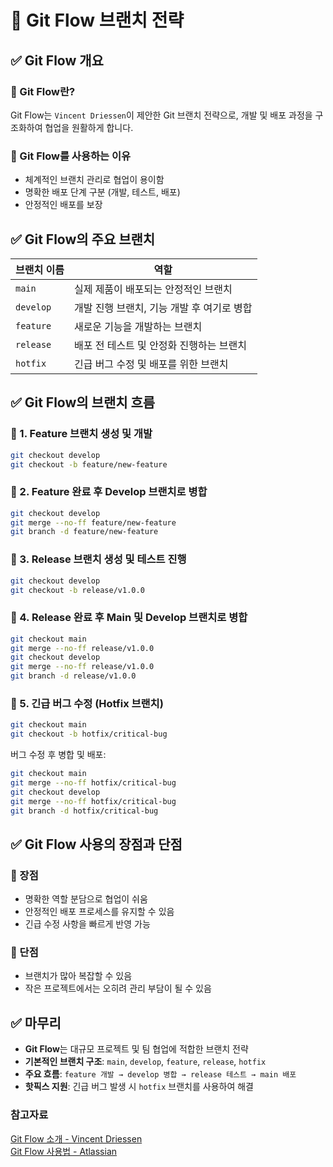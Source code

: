 # 🌟 Git Flow 브랜치 전략

## ✅ Git Flow 개요

### 📌 Git Flow란?

Git Flow는 `Vincent Driessen`이 제안한 Git 브랜치 전략으로, 개발 및 배포 과정을 구조화하여 협업을 원활하게 합니다.

### 📌 Git Flow를 사용하는 이유

- 체계적인 브랜치 관리로 협업이 용이함
- 명확한 배포 단계 구분 (개발, 테스트, 배포)
- 안정적인 배포를 보장

## ✅ Git Flow의 주요 브랜치

| 브랜치 이름 | 역할                                       |
| ----------- | ------------------------------------------ |
| `main`      | 실제 제품이 배포되는 안정적인 브랜치       |
| `develop`   | 개발 진행 브랜치, 기능 개발 후 여기로 병합 |
| `feature`   | 새로운 기능을 개발하는 브랜치              |
| `release`   | 배포 전 테스트 및 안정화 진행하는 브랜치   |
| `hotfix`    | 긴급 버그 수정 및 배포를 위한 브랜치       |

## ✅ Git Flow의 브랜치 흐름

### 📌 1. Feature 브랜치 생성 및 개발

```bash
git checkout develop
git checkout -b feature/new-feature
```

### 📌 2. Feature 완료 후 Develop 브랜치로 병합

```bash
git checkout develop
git merge --no-ff feature/new-feature
git branch -d feature/new-feature
```

### 📌 3. Release 브랜치 생성 및 테스트 진행

```bash
git checkout develop
git checkout -b release/v1.0.0
```

### 📌 4. Release 완료 후 Main 및 Develop 브랜치로 병합

```bash
git checkout main
git merge --no-ff release/v1.0.0
git checkout develop
git merge --no-ff release/v1.0.0
git branch -d release/v1.0.0
```

### 📌 5. 긴급 버그 수정 (Hotfix 브랜치)

```bash
git checkout main
git checkout -b hotfix/critical-bug
```

버그 수정 후 병합 및 배포:

```bash
git checkout main
git merge --no-ff hotfix/critical-bug
git checkout develop
git merge --no-ff hotfix/critical-bug
git branch -d hotfix/critical-bug
```

## ✅ Git Flow 사용의 장점과 단점

### 📌 장점

- 명확한 역할 분담으로 협업이 쉬움
- 안정적인 배포 프로세스를 유지할 수 있음
- 긴급 수정 사항을 빠르게 반영 가능

### 📌 단점

- 브랜치가 많아 복잡할 수 있음
- 작은 프로젝트에서는 오히려 관리 부담이 될 수 있음

## ✅ 마무리

- **Git Flow**는 대규모 프로젝트 및 팀 협업에 적합한 브랜치 전략
- **기본적인 브랜치 구조**: `main`, `develop`, `feature`, `release`, `hotfix`
- **주요 흐름**: `feature 개발 → develop 병합 → release 테스트 → main 배포`
- **핫픽스 지원**: 긴급 버그 발생 시 `hotfix` 브랜치를 사용하여 해결

### 참고자료

[Git Flow 소개 - Vincent Driessen](https://nvie.com/posts/a-successful-git-branching-model/)  
[Git Flow 사용법 - Atlassian](https://www.atlassian.com/git/tutorials/comparing-workflows/gitflow-workflow)
